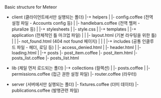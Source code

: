 Basic structure for Meteor

+ client (클라이언트에서만 실행되는 폴더)
|-+ helpers
| |- config.coffee (전역 설정 파일 - Accounts config 등)
| |- handlebars.coffee (전역 헬퍼 - pluralize 등)
|
|-+ stylesheets
| |- style.css
|
|-+ templates
| |-+ application (전체적인 틀 마크업 파일)
| | |- layout.html (기본 라우팅을 위한 틀)
| | |- not_found.html (404 not found 페이지)
| |
| |-+ includes (공통 인클루드 파일 - 헤더, 로딩 등)
|   |- access_denied.html
|   |- header.html
|   |- loading.html
|
|-+ posts
  |- post_item.coffee
  |- post_item.html
  |- posts_list.coffee
  |- posts_list.html

+ lib (제일 먼저 로드되는 폴더)
|-+ collections (컬렉션)
| |- posts.coffee
|
|- permissions.coffee (접근 권한 설정 파일)
|- router.coffee (라우터)

+ server (서버에서만 실행되는 폴더)
|- fixtures.coffee (더미 데이터)
|- publications.coffee (발행관련 파일)
